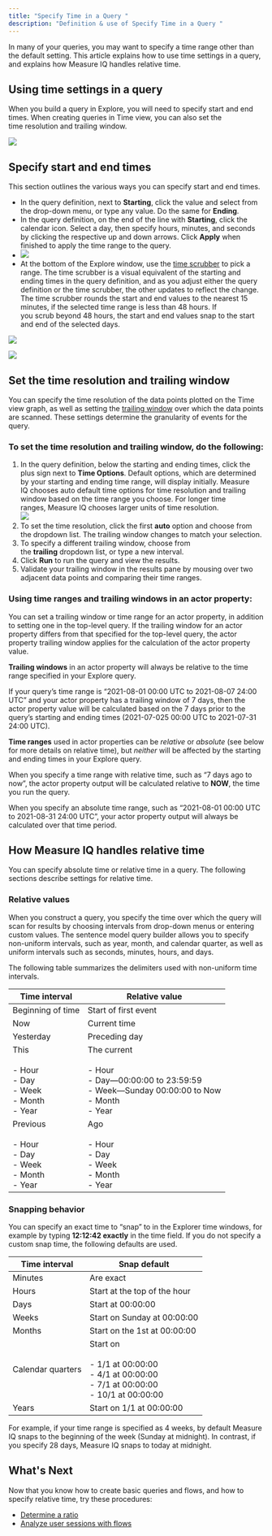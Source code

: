 ```yaml
---
title: "Specify Time in a Query "
description: "Definition & use of Specify Time in a Query "
---
```

In many of your queries, you may want to specify a time range other than the default setting. This article explains how to use time settings in a query, and explains how Measure IQ handles relative time.

## Using time settings in a query

When you build a query in Explore, you will need to specify start and end times. When creating queries in Time view, you can also set the time resolution and trailing window.

![](./attachments/v5Time.png)

## Specify start and end times

This section outlines the various ways you can specify start and end times.

- In the query definition, next to **Starting**, click the value and select from the drop-down menu, or type any value. Do the same for **Ending**.
- In the query definition, on the end of the line with **Starting**, click the calendar icon. Select a day, then specify hours, minutes, and seconds by clicking the respective up and down arrows. Click **Apply** when finished to apply the time range to the query.  
- ![](./attachments/v5SelectDate03.webp)
- At the bottom of the Explore window, use the [time scrubber](../../../../../measure_iq/glossary/time-scrubber) to pick a range. The time scrubber is a visual equivalent of the starting and ending times in the query definition, and as you adjust either the query definition or the time scrubber, the other updates to reflect the change. The time scrubber rounds the start and end values to the nearest 15 minutes, if the selected time range is less than 48 hours. If you scrub beyond 48 hours, the start and end values snap to the start and end of the selected days.

![](./attachments/v5TimeScrubber02.png)

![](./attachments/v5TimeScrubber.png)

## Set the time resolution and trailing window

You can specify the time resolution of the data points plotted on the Time view graph, as well as setting the [trailing window](../../../../../measure_iq/glossary/trailing-window) over which the data points are scanned. These settings determine the granularity of events for the query.

### To set the time resolution and trailing window, do the following:

1. In the query definition, below the starting and ending times, click the plus sign next to **Time Options**. Default options, which are determined by your starting and ending time range, will display initially. Measure IQ chooses auto default time options for time resolution and trailing window based on the time range you choose. For longer time ranges, Measure IQ chooses larger units of time resolution.  
![](./attachments/TimeOptions.webp)
2. To set the time resolution, click the first **auto** option and choose from the dropdown list. The trailing window changes to match your selection.
3. To specify a different trailing window, choose from the **trailing** dropdown list, or type a new interval.
4. Click **Run** to run the query and view the results.
5. Validate your trailing window in the results pane by mousing over two adjacent data points and comparing their time ranges.

### Using time ranges and trailing windows in an actor property:

You can set a trailing window or time range for an actor property, in addition to setting one in the top-level query. If the trailing window for an actor property differs from that specified for the top-level query, the actor property trailing window applies for the calculation of the actor property value.

**Trailing windows** in an actor property will always be relative to the time range specified in your Explore query.

If your query’s time range is “2021-08-01 00:00 UTC to 2021-08-07 24:00 UTC” and your actor property has a trailing window of 7 days, then the actor property value will be calculated based on the 7 days prior to the query’s starting and ending times (2021-07-025 00:00 UTC to 2021-07-31 24:00 UTC).

**Time ranges** used in actor properties can be *relative* or *absolute* (see below for more details on relative time), but *neither* will be affected by the starting and ending times in your Explore query.

When you specify a time range with relative time, such as “7 days ago to now”, the actor property output will be calculated relative to **NOW**, the time you run the query.

When you specify an absolute time range, such as “2021-08-01 00:00 UTC to 2021-08-31 24:00 UTC”, your actor property output will always be calculated over that time period.

## How Measure IQ handles relative time

You can specify absolute time or relative time in a query. The following sections describe settings for relative time.

### Relative values

When you construct a query, you specify the time over which the query will scan for results by choosing intervals from drop-down menus or entering custom values. The sentence model query builder allows you to specify non-uniform intervals, such as year, month, and calendar quarter, as well as uniform intervals such as seconds, minutes, hours, and days.

The following table summarizes the delimiters used with non-uniform time intervals.

| Time interval | Relative value |
| --- | --- |
| Beginning of time | Start of first event |
| Now | Current time |
| Yesterday | Preceding day |
| This<br><br>- Hour<br>- Day<br>- Week<br>- Month<br>- Year | The current<br><br>- Hour<br>- Day—00:00:00 to 23:59:59<br>- Week—Sunday 00:00:00 to Now<br>- Month <br>- Year |
| Previous<br><br>- Hour<br>- Day<br>- Week<br>- Month<br>- Year | Ago<br><br>- Hour<br>- Day<br>- Week<br>- Month<br>- Year |

### Snapping behavior

You can specify an exact time to “snap” to in the Explorer time windows, for example by typing **12:12:42 exactly** in the time field. If you do not specify a custom snap time, the following defaults are used.

| Time interval | Snap default |
| --- | --- |
| Minutes | Are exact |
| Hours | Start at the top of the hour |
| Days | Start at 00:00:00 |
| Weeks | Start on Sunday at 00:00:00 |
| Months | Start on the 1st at 00:00:00 |
| Calendar quarters | Start on<br><br>- 1/1 at 00:00:00<br>- 4/1 at 00:00:00<br>- 7/1 at 00:00:00<br>- 10/1 at 00:00:00 |
| Years | Start on 1/1 at 00:00:00 |

For example, if your time range is specified as 4 weeks, by default Measure IQ snaps to the beginning of the week (Sunday at midnight). In contrast, if you specify 28 days, Measure IQ snaps to today at midnight.

## What's Next

Now that you know how to create basic queries and flows, and how to specify relative time, try these procedures:

- [Determine a ratio](../../../measure_iq/measure-tutorials/work-with-queries/determine-a-ratio)
- [Analyze user sessions with flows](../../measure-user-guides/analyze-user-paths-with-flows/example-analyze-user-sessions-with-flows)